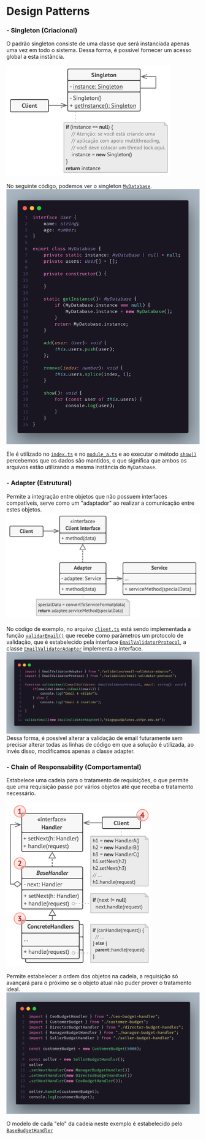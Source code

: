 # Design Patterns
### - Singleton (Criacional)
O padrão singleton consiste de uma classe que será instanciada apenas uma vez em todo o sistema. Dessa forma, é possível fornecer um acesso global a esta instância.

![UML Singleton](./src/images/singleton/singleton-uml.png)

No seguinte código, podemos ver o singleton [`MyDatabase`](./src/singleton/db/my-database.ts).
![DB Singleton](./src/images/singleton/singleton-db.png)

Ele é utilizado no [`index.ts`](./src/singleton/index.ts#L4) e no [`module_a.ts`](./src/singleton/module_a.ts) e ao executar o método [`show()`](./src/singleton/index.ts#L9) percebemos que os dados são mantidos, o que significa que ambos os arquivos estão utilizando a mesma instância do `MyDatabase`.

### - Adapter (Estrutural)
Permite a integração entre objetos que não possuem interfaces compatíveis, serve como um "adaptador" ao realizar a comunicação entre estes objetos.
![UML Adapter](./src/images/adapter/adapter-uml.png)

No código de exemplo, no arquivo [`client.ts`](./src/adapter/client.ts) está sendo implementada a função [`validarEmail()`](./src/adapter/client.ts#L4) que recebe como parâmetros um protocolo de validação, que é estabelecido pela interface [`EmailValidatorProtocol`](./src/adapter/validation/email-validator-protocol.ts), a classe [`EmailValidatorAdapter`](./src/adapter/validation/email-validator-adapter.ts) implementa a interface.![Adapter Client](./src/images/adapter/adapter-client.png)
 Dessa forma, é possível alterar a validação de email futuramente sem precisar alterar todas as linhas de código em que a solução é utilizada, ao invés disso, modificamos apenas a classe adapter.

### - Chain of Responsability (Comportamental)
Estabelece uma cadeia para o tratamento de requisições, o que permite que uma requisição passe por vários objetos até que receba o tratamento necessário.

![UML State](./src/images/chain-of-responsability/chain-uml.png)

Permite estabelecer a ordem dos objetos na cadeia, a requisição só avançará para o próximo se o objeto atual não puder prover o tratamento ideal.
![Chain of Respondability main](src/images/chain-of-responsability/chain-main.png)

O modelo de cada "elo" da cadeia neste exemplo é estabelecido pelo [`BaseBudgetHandler`](./src/chain-of-responsability/base-budget-handler.ts)